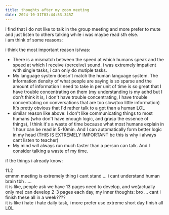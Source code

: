 ```yaml
---
title: thoughts after my zoom meeting
date: 2024-10-31T03:44:53.345Z
---
```





i find that i do not like to talk in the group meeting and more prefer to mute and just listen to others talking while i was maybe read sth else.  
i am think of some reasons:  
  
i think the most important reason is/was: 
- There is a mismatch between the speed at which humans speak and the speed at which I receive (perceive) sound. i was extremely impatient with single tasks, i can only do mutiple tasks.
- My language system doesn't match the human language system. The information density of what people are saying is so sparse and the amount of information I need to take in per unit of time is so great that I have trouble concentrating on them (my understanding is my adhd but I don't think it is, I don't have trouble concentrating, I have trouble concentrating on conversations that are too slow/too little information)  It's pretty obvious that I'd rather talk to a gpt than a human LOL    
- similar reason like above: I don't like communicating things to most humans (who don't have enough logic, and grasp the essence of things), I think it's a waste of time because what most humans explain in 1 hour can be read in 5-10min. And I can automatically form better logic in my head  (THIS IS EXTREMELY IMPORTANT bc this is why i always cant listen to teacher)
- My mind will always run much faster than a person can talk. And I consider talking a waste of my time. 

if the things i already know:    
  
  
11.2  
emmm meeting is extremely thing i cant stand ...
i cant understand human brain tbh .....  
it is like, people ask we have 13 pages need to develop, and we(actually only me) can develop 2-3 pages each day, my inner thoughts: bro ... cant i finish these all in a week????  
it is like i hate i hate daily task, i more prefer use extreme short day finish all LOL